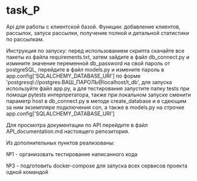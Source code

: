 # task_P

Api для работы с клиентской базой. Функции: добавление клиентов, рассылок, запуск рассылки, получение полной и детальной статистики по рассылкам.

Инструкция по запуску: перед использованием скрипта скачайте все пакеты из файла requirements.txt, затем зайдите в файл db_connect.py и измините значение переменной db_password на свой пароль от postgreSQL, перейдите в файл models.py и измените пароль в app.config['SQLALCHEMY_DATABASE_URI'] по форме 'postgresql://postgres:ВАШ_ПАРОЛЬ@localhost/t_db', для запуска используйте файл app.py, а для тестирования запустите папку tests при помощи pytests интерпретатора, также при локальном запуске сменити параметр host в db_connect.py в методе create_database и в сдеющим за ним экземпляре подключения con, а также в models.py на строчке app.config['SQLALCHEMY_DATABASE_URI']

Для просмотра документации по API перейдите в файл API_documentation.md наcтоящего репозитория.

Из дополнительных пунктов реализованы:

№1 - организовать тестирование написанного кода

№3 - подготовить docker-compose для запуска всех сервисов проекта одной командой
